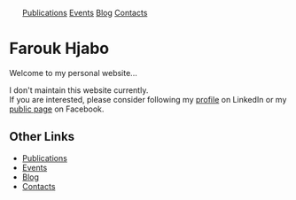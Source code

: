 <head>
  <meta charset="utf-8">
  <meta http-equiv="X-UA-Compatible" content="IE=edge">
  <meta name="viewport" content="width=device-width, initial-scale=1">
</head>


<div class="footer-col-wrapper">
  <div class="footer-col footer-col-1">
    <ul>
      <li style="display: inline"><a href="https://www.farouk-hjabo.com/publications">Publications</a></li>
      <li style="display: inline"><a href="https://www.farouk-hjabo.com/events">Events</a></li>
      <li style="display: inline"><a href="https://www.farouk-hjabo.com/blog">Blog</a></li>
      <li style="display: inline"><a href="https://www.farouk-hjabo.com/contacts">Contacts</a></li>
    </ul>
  </div>
</div>


# Farouk Hjabo
Welcome to my personal website...

I don't maintain this website currently.  
If you are interested, please consider following my [profile](https://www.linkedin.com/in/farouk-hjabo/) on LinkedIn or my [public page](https://www.facebook.com/fh.public/) on Facebook.

## Other Links
- [Publications](https://www.farouk-hjabo.com/publication)
- [Events](https://www.farouk-hjabo.com/event)
- [Blog](https://www.farouk-hjabo.com/blog)
- [Contacts](https://www.farouk-hjabo.com/contact)

